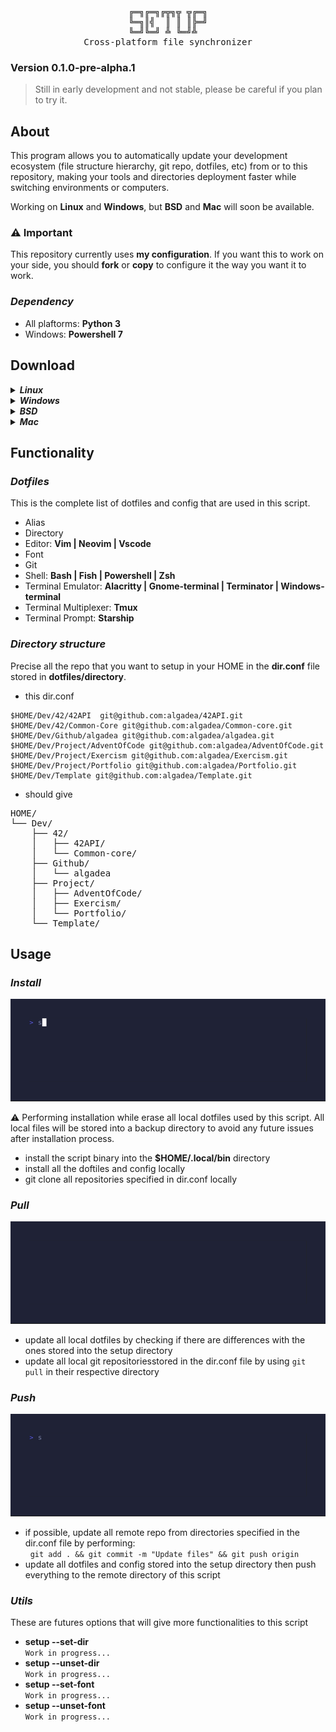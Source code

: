 <div align="center">
<pre>
╔═╗╔═╗╔╦╗╦ ╦╔═╗
╚═╗║╣  ║ ║ ║╠═╝
╚═╝╚═╝ ╩ ╚═╝╩  
Cross-platform file synchronizer
</pre>
</div>

### Version 0.1.0-pre-alpha.1
> Still in early development and not stable, please be careful if you plan to 
try it.

## **About**
This program allows you to automatically update your development ecosystem 
(file structure hierarchy, git repo, dotfiles, etc) from or to this repository, 
making your tools and directories deployment faster while switching environments 
or computers.</br>

Working on **Linux** and **Windows**, but **BSD** and **Mac** will soon 
be available.

### **⚠️ Important**
This repository currently uses **my configuration**. If you want this to work 
on your side, you should **fork** or **copy** to configure it the way you want 
it to work. 

### ***Dependency***
- All plaftorms: **Python 3**
- Windows: **Powershell 7**

## **Download**
<details>
  <summary><strong><em>Linux</em></strong></summary>

  ```
  bash -c "cd $HOME && git clone git@github.com:algadea/.setup.git \
  && cd .setup && python initialization.py"
  ```
</details>

<details>
  <summary><strong><em>Windows</em></strong></summary>

  ```
  Invoke-Expression 'Set-Location $HOME;
  git clone git@github.com:algadea/.setup.git;
  Set-Location .\.setup\;
  python initialization.py'
  ```
</details>

<details>
  <summary><strong><em>BSD</em></strong></summary>

  `Work in progress...`
</details>

<details>
  <summary><strong><em>Mac</em></strong></summary>

  `Work in progress...`
</details>

## Functionality

### ***Dotfiles***
This is the complete list of dotfiles and config that are used in this script.
  - Alias
  - Directory
  - Editor: **Vim | Neovim | Vscode**
  - Font
  - Git
  - Shell: **Bash | Fish | Powershell | Zsh**
  - Terminal Emulator: **Alacritty | Gnome-terminal | Terminator | Windows-terminal**
  - Terminal Multiplexer: **Tmux**
  - Terminal Prompt: **Starship**

### ***Directory structure***
  Precise all the repo that you want to setup in your HOME in the **dir.conf** 
  file stored in **dotfiles/directory**.
  - this dir.conf
  ```
  $HOME/Dev/42/42API  git@github.com:algadea/42API.git
  $HOME/Dev/42/Common-Core git@github.com:algadea/Common-core.git
  $HOME/Dev/Github/algadea git@github.com:algadea/algadea.git
  $HOME/Dev/Project/AdventOfCode git@github.com:algadea/AdventOfCode.git
  $HOME/Dev/Project/Exercism git@github.com:algadea/Exercism.git
  $HOME/Dev/Project/Portfolio git@github.com:algadea/Portfolio.git
  $HOME/Dev/Template git@github.com:algadea/Template.git
  ```
  - should give
<pre>
HOME/
└── Dev/
    ├── 42/
    │   ├── 42API/
    │   └── Common-core/
    ├── Github/
    │   └── algadea
    ├── Project/
    │   ├── AdventOfCode/
    │   ├── Exercism/
    │   └── Portfolio/
    └── Template/
</pre>

## **Usage**
### ***Install***
<img src="asset/setup_install.gif">

⚠️ Performing installation while erase all local dotfiles used by this script.
All local files will be stored into a backup directory to avoid any future 
issues after installation process.
- install the script binary into the **$HOME/.local/bin** directory
- install all the doftiles and config locally
- git clone all repositories specified in dir.conf locally

### ***Pull***
<img src="asset/setup_pull.gif">

- update all local dotfiles by checking if there are differences with the ones
stored into the setup directory 
- update all local git repositoriesstored in the dir.conf file by using 
`git pull` in their respective directory

### ***Push***
<img src="asset/setup_push.gif">

- if possible, update all remote repo from directories specified in the dir.conf
 file by performing:<br>
 &nbsp;&nbsp;`git add . && git commit -m "Update files" && git push origin`<br>
- update all dotfiles and config stored into the setup directory then push 
everything to the remote directory of this script

### ***Utils***
These are futures options that will give more functionalities to this script
- **setup --set-dir**<br>
`Work in progress...`
- **setup --unset-dir**<br>
`Work in progress...`
- **setup --set-font**<br>
`Work in progress...`
- **setup --unset-font**<br>
`Work in progress...`
